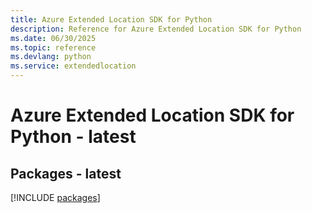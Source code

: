 ```yaml
---
title: Azure Extended Location SDK for Python
description: Reference for Azure Extended Location SDK for Python
ms.date: 06/30/2025
ms.topic: reference
ms.devlang: python
ms.service: extendedlocation
---
```

# Azure Extended Location SDK for Python - latest
## Packages - latest
[!INCLUDE [packages](extended-location-index.md)]